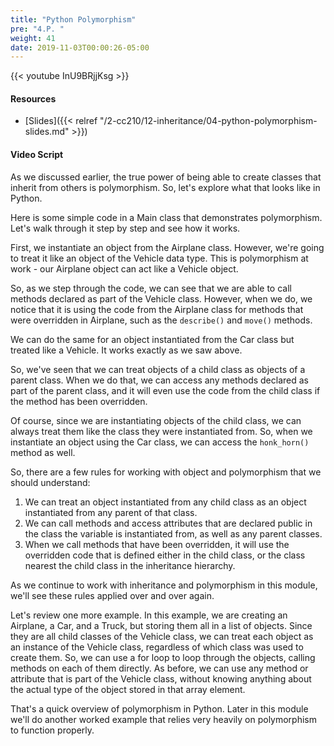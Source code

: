 ```yaml
---
title: "Python Polymorphism"
pre: "4.P. "
weight: 41
date: 2019-11-03T00:00:26-05:00
---
```


{{< youtube InU9BRjjKsg >}}

#### Resources

* [Slides]({{< relref "/2-cc210/12-inheritance/04-python-polymorphism-slides.md" >}})

#### Video Script

As we discussed earlier, the true power of being able to create classes that inherit from others is polymorphism. So, let's explore what that looks like in Python.

Here is some simple code in a Main class that demonstrates polymorphism. Let's walk through it step by step and see how it works.

First, we instantiate an object from the Airplane class. However, we're going to treat it like an object of the Vehicle data type. This is polymorphism at work - our Airplane object can act like a Vehicle object.

So, as we step through the code, we can see that we are able to call methods declared as part of the Vehicle class. However, when we do, we notice that it is using the code from the Airplane class for methods that were overridden in Airplane, such as the `describe()` and `move()` methods.

We can do the same for an object instantiated from the Car class but treated like a Vehicle. It works exactly as we saw above.

So, we've seen that we can treat objects of a child class as objects of a parent class. When we do that, we can access any methods declared as part of the parent class, and it will even use the code from the child class if the method has been overridden.

Of course, since we are instantiating objects of the child class, we can always treat them like the class they were instantiated from. So, when we instantiate an object using the Car class, we can access the `honk_horn()` method as well.

So, there are a few rules for working with object and polymorphism that we should understand:

1. We can treat an object instantiated from any child class as an object instantiated from any parent of that class.
2. We can call methods and access attributes that are declared public in the class the variable is instantiated from, as well as any parent classes.
3. When we call methods that have been overridden, it will use the overridden code that is defined either in the child class, or the class nearest the child class in the inheritance hierarchy.

As we continue to work with inheritance and polymorphism in this module, we'll see these rules applied over and over again.

Let's review one more example. In this example, we are creating an Airplane, a Car, and a Truck, but storing them all in a list of objects. Since they are all child classes of the Vehicle class, we can treat each object as an instance of the Vehicle class, regardless of which class was used to create them. So, we can use a for loop to loop through the objects, calling methods on each of them directly. As before, we can use any method or attribute that is part of the Vehicle class, without knowing anything about the actual type of the object stored in that array element.

That's a quick overview of polymorphism in Python. Later in this module we'll do another worked example that relies very heavily on polymorphism to function properly.
